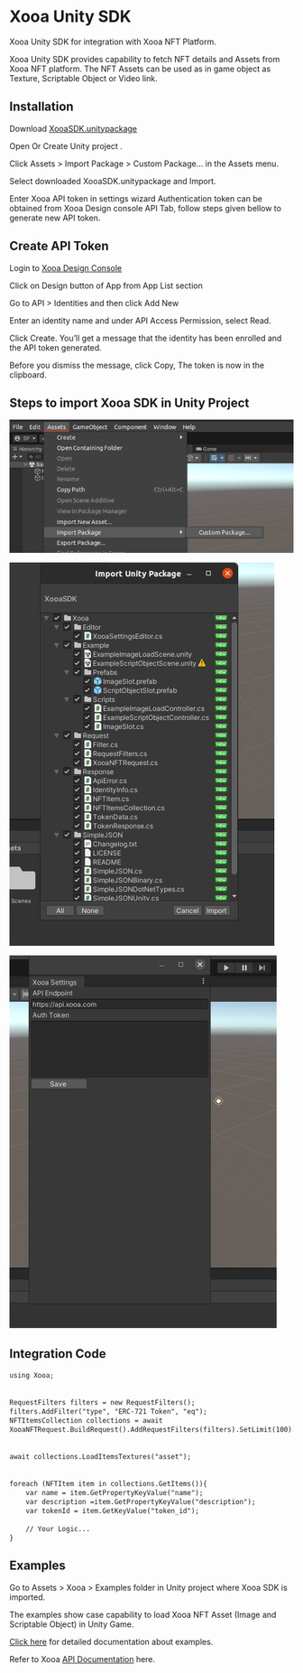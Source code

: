 
# Xooa Unity SDK

Xooa Unity SDK for integration with Xooa NFT Platform.

Xooa Unity SDK provides capability to fetch NFT details and Assets from Xooa NFT platform. The NFT Assets can be used as in game object as Texture, Scriptable Object or Video link.


## Installation

Download [XooaSDK.unitypackage](./XooaSDK-1.0.0.unitypackage)

Open Or Create Unity project .

Click Assets > Import Package > Custom Package... in the Assets menu.

Select downloaded XooaSDK.unitypackage and Import.

Enter Xooa API token in settings wizard
   Authentication token can be obtained from Xooa Design console API Tab, follow steps given bellow to generate new API token.
       
## Create API Token

Login to [Xooa Design Console](https://xooa.com/blockchain)

Click on Design button of App from App List section

Go to API > Identities and then click Add New

Enter an identity name and under API Access Permission, select Read.

Click Create. You’ll get a message that the identity has been enrolled and the API token generated.

Before you dismiss the message, click Copy, The token is now in the clipboard.

## Steps to import Xooa SDK in Unity Project

![Screenshot1](./Screenshots/Screenshot1.png)

![Screenshot2](./Screenshots/Screenshot2.png)

![Screenshot3](./Screenshots/Screenshot3.png)

## Integration Code
``` 
using Xooa;


RequestFilters filters = new RequestFilters();
filters.AddFilter("type", "ERC-721 Token", "eq");
NFTItemsCollection collections = await XooaNFTRequest.BuildRequest().AddRequestFilters(filters).SetLimit(100).Execute();


await collections.LoadItemsTextures("asset");


foreach (NFTItem item in collections.GetItems()){
    var name = item.GetPropertyKeyValue("name");
    var description =item.GetPropertyKeyValue("description");
    var tokenId = item.GetKeyValue("token_id");
    
    // Your Logic...
}
```

## Examples
Go to Assets > Xooa > Examples folder in Unity project where Xooa SDK is imported.

The examples show case capability to load Xooa NFT Asset (Image and Scriptable Object) in Unity Game.

[Click here](./examples/) for detailed documentation about examples.

Refer to Xooa [API Documentation](https://api.xooa.com/explorer/#!/NFT/NFT_GetAllTokens) here.